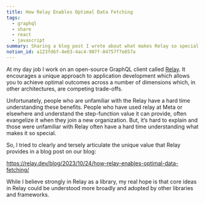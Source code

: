 ```yaml
---
title: How Relay Enables Optimal Data Fetching
tags:
  - graphql
  - share
  - react
  - javascript
summary: Sharing a blog post I wrote about what makes Relay so special
notion_id: a123fd6f-4e03-4ac4-907f-84757f7e857a
---
```

At my day job I work on an open-source GraphQL client called [Relay](https://relay.dev/). It encourages a unique approach to application development which allows you to achieve optimal outcomes across a number of dimensions which, in other architectures, are competing trade-offs.

Unfortunately, people who are unfamiliar with the Relay have a hard time understanding these benefits. People who have used relay at Meta or elsewhere and understand the step-function value it can provide, often evangelize it when they join a new organization. But, it‘s hard to explain and those were unfamiliar with Relay often have a hard time understanding what makes it so special.

So, I tried to clearly and tersely articulate the unique value that Relay provides in a blog post on our blog:

<https://relay.dev/blog/2023/10/24/how-relay-enables-optimal-data-fetching/>

While I believe strongly in Relay as a library, my real hope is that core ideas in Relay could be understood more broadly and adopted by other libraries and frameworks.
